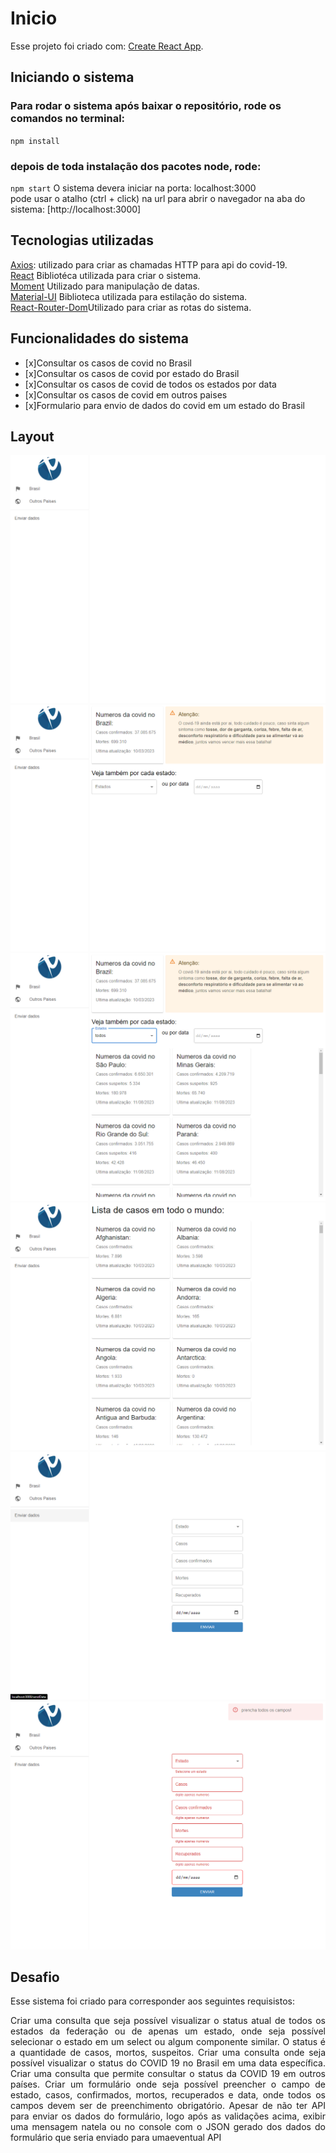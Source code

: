 # Inicio

Esse projeto foi criado com: [Create React App](https://github.com/facebook/create-react-app).

## Iniciando o sistema

### Para rodar o sistema após baixar o repositório, rode os comandos no terminal:

 `npm install`

### depois de toda instalação dos pacotes node, rode:

 `npm start`
    O sistema devera iniciar na porta: localhost:3000<br>
    pode usar o atalho (ctrl + click) na url para abrir o navegador na aba do sistema: [http://localhost:3000]

## Tecnologias utilizadas
<a href="https://axios-http.com/ptbr/docs/intro">Axios</a>: utilizado para criar as chamadas HTTP para api do covid-19.<br>
<a href="https://react.dev/">React</a> Bibliotéca utilizada para criar o sistema.<br>
<a href="https://momentjs.com/">Moment</a> Utilizado para manipulação de datas.<br>
<a href="https://mui.com/">Material-UI</a> Biblioteca utilizada para estilação do sistema.<br>
<a href="https://www.npmjs.com/package/react-router-dom">React-Router-Dom</a>Utilizado para criar as rotas do sistema.

## Funcionalidades do sistema

- [x]Consultar os casos de covid no Brasil
- [x]Consultar os casos de covid por estado do Brasil
- [x]Consultar os casos de covid de todos os estados por data 
- [x]Consultar os casos de covid em outros paises
- [x]Formulario para envio de dados do covid em um estado do Brasil

## Layout

![Tela inicial](./src/assets/tela1.png)
![Tela de consulta de casos no Brasil](./src/assets/tela2.png)
![Tela de consultas de casos por estado ou data](./src/assets/tela3.png)
![Tela de consulta de casos em outros paises](./src/assets/tela4.png)
![Formulario de envio de dados](./src/assets/tela5.png)
![Validação de formulario](./src/assets/tela6.png)

## Desafio

Esse sistema foi criado para corresponder aos seguintes requisistos:  
  <p align="justify">
 Criar uma consulta que seja possível visualizar o status atual de todos os estados da
 federação ou de apenas um estado, onde seja possível selecionar o estado em um select ou algum
 componente similar. O status é a quantidade de casos, mortos, suspeitos.
 Criar uma consulta onde seja possível visualizar o status do COVID 19 no Brasil em uma data
 específica.
 Criar uma consulta que permite consultar o status da COVID 19 em outros países.
 Criar um formulário onde seja possível preencher o campo de estado, casos, confirmados,
 mortos, recuperados e data, onde todos os campos devem ser de preenchimento obrigatório. 
 Apesar de não ter API para enviar os dados do formulário, logo após as validações acima, exibir uma
 mensagem natela ou no console com o JSON gerado dos dados do formulário que seria enviado para
 umaeventual API
</p>